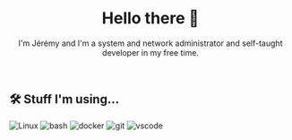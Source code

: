 <h1 align=center>Hello there 👋</h1>
<p align=center>I'm Jérémy and I'm a system and network administrator and self-taught developer in my free time.</p><br>

<h2>🛠 Stuff I'm using...</h2>

![Linux](https://img.shields.io/badge/-Linux-F9AB00?style=for-the-badge&logo=linux&logoColor=white&logoWidth=20)
![bash](https://img.shields.io/badge/-bash-262932?style=for-the-badge&logo=gnu-bash&logoWidth=20&logoColor=white)
![docker](https://img.shields.io/badge/-docker-2496ED?style=for-the-badge&logo=docker&logoWidth=20&logoColor=white)
![git](https://img.shields.io/badge/-GIT-EE0000?style=for-the-badge&logo=git&logoWidth=20&logoColor=white)
![vscode](https://img.shields.io/badge/-vscode-blue?style=for-the-badge&logo=visual-studio-code&logoWidth=20 )
